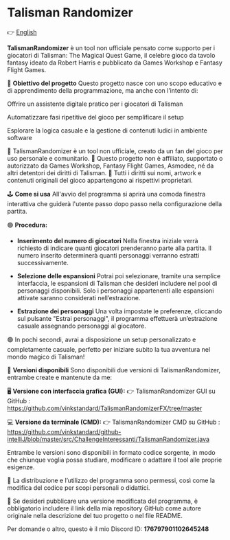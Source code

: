 # Talisman Randomizer

👉 [English](README.en.md)

**TalismanRandomizer** è un tool non ufficiale pensato come supporto per i giocatori di Talisman: The Magical Quest Game, il celebre gioco da tavolo fantasy ideato da Robert Harris e pubblicato da Games Workshop e Fantasy Flight Games.

🎯 **Obiettivo del progetto**
Questo progetto nasce con uno scopo educativo e di apprendimento della programmazione, ma anche con l’intento di:

Offrire un assistente digitale pratico per i giocatori di Talisman

Automatizzare fasi ripetitive del gioco per semplificare il setup

Esplorare la logica casuale e la gestione di contenuti ludici in ambiente software

🔴 TalismanRandomizer è un tool non ufficiale, creato da un fan del gioco per uso personale e comunitario. 🔴 Questo progetto non è affiliato, supportato o autorizzato da Games Workshop, Fantasy Flight Games, Asmodee, né da altri detentori dei diritti di Talisman. 🔴 Tutti i diritti sui nomi, artwork e contenuti originali del gioco appartengono ai rispettivi proprietari.

🕹️ **Come si usa**
All'avvio del programma si aprirà una comoda finestra interattiva che guiderà l'utente passo dopo passo nella configurazione della partita.

🟢 **Procedura:** 
- **Inserimento del numero di giocatori**
  Nella finestra iniziale verrà richiesto di indicare quanti giocatori prenderanno parte alla partita. Il numero inserito determinerà quanti personaggi verranno estratti successivamente.

- **Selezione delle espansioni**
 Potrai poi selezionare, tramite una semplice interfaccia, le espansioni di Talisman che desideri includere nel pool di personaggi disponibili. Solo i personaggi appartenenti alle espansioni attivate saranno considerati nell’estrazione.

- **Estrazione dei personaggi**
  Una volta impostate le preferenze, cliccando sul pulsante "Estrai personaggi", il programma effettuerà un’estrazione casuale assegnando personaggi al giocatore.

🟢 In pochi secondi, avrai a disposizione un setup personalizzato e completamente casuale, perfetto per iniziare subito la tua avventura nel mondo magico di Talisman!

🔗 **Versioni disponibili**
Sono disponibili due versioni di TalismanRandomizer, entrambe create e mantenute da me:

🖥️ **Versione con interfaccia grafica (GUI):**
👉 TalismanRandomizer GUI su GitHub : https://github.com/vinkstandard/TalismanRandomizerFX/tree/master

💻 **Versione da terminale (CMD):**
👉 TalismanRandomizer CMD su GitHub : https://github.com/vinkstandard/github-intelliJ/blob/master/src/ChallengeInteressanti/TalismanRandomizer.java

Entrambe le versioni sono disponibili in formato codice sorgente, in modo che chiunque voglia possa studiare, modificare o adattare il tool alle proprie esigenze.

🔴 La distribuzione e l’utilizzo del programma sono permessi, così come la modifica del codice per scopi personali o didattici.

🔴 Se desideri pubblicare una versione modificata del programma, è obbligatorio includere il link della mia repository GitHub come autore originale nella descrizione del tuo progetto o nel file README.

Per domande o altro, questo è il mio Discord ID: **176797901102645248**
